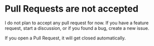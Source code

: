 # Pull Requests are not accepted

I do not plan to accept any pull request for now. If you have a
feature request, start a discussion, or if you found a bug, create a
new issue.

If you open a Pull Request, it will get closed automatically.
